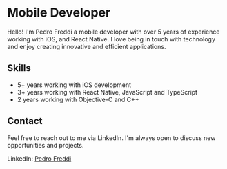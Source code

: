# Mobile Developer

Hello! I'm Pedro Freddi a mobile developer with over 5 years of experience working with iOS, and React Native. I love being in touch with technology and enjoy creating innovative and efficient applications.

## Skills

- 5+ years working with iOS development
- 3+ years working with React Native, JavaScript and TypeScript
- 2 years working with Objective-C and C++
  
## Contact

Feel free to reach out to me via LinkedIn. I'm always open to discuss new opportunities and projects.

LinkedIn: [Pedro Freddi](https://www.linkedin.com/in/pedro-freddi/)
